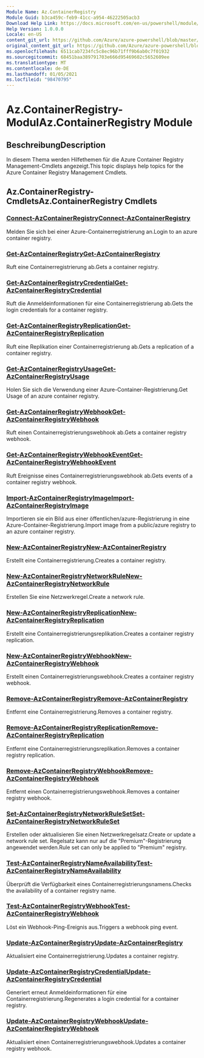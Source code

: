 ```yaml
---
Module Name: Az.ContainerRegistry
Module Guid: b3ca459c-feb9-41cc-a954-46222505acb3
Download Help Link: https://docs.microsoft.com/en-us/powershell/module/az.containerregistry
Help Version: 1.0.0.0
Locale: en-US
content_git_url: https://github.com/Azure/azure-powershell/blob/master/src/ContainerRegistry/ContainerRegistry/help/Az.ContainerRegistry.md
original_content_git_url: https://github.com/Azure/azure-powershell/blob/master/src/ContainerRegistry/ContainerRegistry/help/Az.ContainerRegistry.md
ms.openlocfilehash: 6511cab7234fc5c8ec96b71fff9b6ab0c7f01932
ms.sourcegitcommit: 68451baa389791703e666d95469602c5652609ee
ms.translationtype: MT
ms.contentlocale: de-DE
ms.lasthandoff: 01/05/2021
ms.locfileid: "98470795"
---
```

# <span data-ttu-id="5e2c5-101">Az.ContainerRegistry-Modul</span><span class="sxs-lookup"><span data-stu-id="5e2c5-101">Az.ContainerRegistry Module</span></span>
## <span data-ttu-id="5e2c5-102">Beschreibung</span><span class="sxs-lookup"><span data-stu-id="5e2c5-102">Description</span></span>
<span data-ttu-id="5e2c5-103">In diesem Thema werden Hilfethemen für die Azure Container Registry Management-Cmdlets angezeigt.</span><span class="sxs-lookup"><span data-stu-id="5e2c5-103">This topic displays help topics for the Azure Container Registry Management Cmdlets.</span></span>

## <span data-ttu-id="5e2c5-104">Az.ContainerRegistry-Cmdlets</span><span class="sxs-lookup"><span data-stu-id="5e2c5-104">Az.ContainerRegistry Cmdlets</span></span>
### [<span data-ttu-id="5e2c5-105">Connect-AzContainerRegistry</span><span class="sxs-lookup"><span data-stu-id="5e2c5-105">Connect-AzContainerRegistry</span></span>](Connect-AzContainerRegistry.md)
<span data-ttu-id="5e2c5-106">Melden Sie sich bei einer Azure-Containerregistrierung an.</span><span class="sxs-lookup"><span data-stu-id="5e2c5-106">Login to an azure container registry.</span></span>

### [<span data-ttu-id="5e2c5-107">Get-AzContainerRegistry</span><span class="sxs-lookup"><span data-stu-id="5e2c5-107">Get-AzContainerRegistry</span></span>](Get-AzContainerRegistry.md)
<span data-ttu-id="5e2c5-108">Ruft eine Containerregistrierung ab.</span><span class="sxs-lookup"><span data-stu-id="5e2c5-108">Gets a container registry.</span></span>

### [<span data-ttu-id="5e2c5-109">Get-AzContainerRegistryCredential</span><span class="sxs-lookup"><span data-stu-id="5e2c5-109">Get-AzContainerRegistryCredential</span></span>](Get-AzContainerRegistryCredential.md)
<span data-ttu-id="5e2c5-110">Ruft die Anmeldeinformationen für eine Containerregistrierung ab.</span><span class="sxs-lookup"><span data-stu-id="5e2c5-110">Gets the login credentials for a container registry.</span></span>

### [<span data-ttu-id="5e2c5-111">Get-AzContainerRegistryReplication</span><span class="sxs-lookup"><span data-stu-id="5e2c5-111">Get-AzContainerRegistryReplication</span></span>](Get-AzContainerRegistryReplication.md)
<span data-ttu-id="5e2c5-112">Ruft eine Replikation einer Containerregistrierung ab.</span><span class="sxs-lookup"><span data-stu-id="5e2c5-112">Gets a replication of a container registry.</span></span>

### [<span data-ttu-id="5e2c5-113">Get-AzContainerRegistryUsage</span><span class="sxs-lookup"><span data-stu-id="5e2c5-113">Get-AzContainerRegistryUsage</span></span>](Get-AzContainerRegistryUsage.md)
<span data-ttu-id="5e2c5-114">Holen Sie sich die Verwendung einer Azure-Container-Registrierung.</span><span class="sxs-lookup"><span data-stu-id="5e2c5-114">Get Usage of an azure container registry.</span></span>

### [<span data-ttu-id="5e2c5-115">Get-AzContainerRegistryWebhook</span><span class="sxs-lookup"><span data-stu-id="5e2c5-115">Get-AzContainerRegistryWebhook</span></span>](Get-AzContainerRegistryWebhook.md)
<span data-ttu-id="5e2c5-116">Ruft einen Containerregistrierungswebhook ab.</span><span class="sxs-lookup"><span data-stu-id="5e2c5-116">Gets a container registry webhook.</span></span>

### [<span data-ttu-id="5e2c5-117">Get-AzContainerRegistryWebhookEvent</span><span class="sxs-lookup"><span data-stu-id="5e2c5-117">Get-AzContainerRegistryWebhookEvent</span></span>](Get-AzContainerRegistryWebhookEvent.md)
<span data-ttu-id="5e2c5-118">Ruft Ereignisse eines Containerregistrierungswebhook ab.</span><span class="sxs-lookup"><span data-stu-id="5e2c5-118">Gets events of a container registry webhook.</span></span>

### [<span data-ttu-id="5e2c5-119">Import-AzContainerRegistryImage</span><span class="sxs-lookup"><span data-stu-id="5e2c5-119">Import-AzContainerRegistryImage</span></span>](Import-AzContainerRegistryImage.md)
<span data-ttu-id="5e2c5-120">Importieren sie ein Bild aus einer öffentlichen/azure-Registrierung in eine Azure-Container-Registrierung.</span><span class="sxs-lookup"><span data-stu-id="5e2c5-120">Import image from a public/azure registry to an azure container registry.</span></span>

### [<span data-ttu-id="5e2c5-121">New-AzContainerRegistry</span><span class="sxs-lookup"><span data-stu-id="5e2c5-121">New-AzContainerRegistry</span></span>](New-AzContainerRegistry.md)
<span data-ttu-id="5e2c5-122">Erstellt eine Containerregistrierung.</span><span class="sxs-lookup"><span data-stu-id="5e2c5-122">Creates a container registry.</span></span>

### [<span data-ttu-id="5e2c5-123">New-AzContainerRegistryNetworkRule</span><span class="sxs-lookup"><span data-stu-id="5e2c5-123">New-AzContainerRegistryNetworkRule</span></span>](New-AzContainerRegistryNetworkRule.md)
<span data-ttu-id="5e2c5-124">Erstellen Sie eine Netzwerkregel.</span><span class="sxs-lookup"><span data-stu-id="5e2c5-124">Create a network rule.</span></span>

### [<span data-ttu-id="5e2c5-125">New-AzContainerRegistryReplication</span><span class="sxs-lookup"><span data-stu-id="5e2c5-125">New-AzContainerRegistryReplication</span></span>](New-AzContainerRegistryReplication.md)
<span data-ttu-id="5e2c5-126">Erstellt eine Containerregistrierungsreplikation.</span><span class="sxs-lookup"><span data-stu-id="5e2c5-126">Creates a container registry replication.</span></span>

### [<span data-ttu-id="5e2c5-127">New-AzContainerRegistryWebhook</span><span class="sxs-lookup"><span data-stu-id="5e2c5-127">New-AzContainerRegistryWebhook</span></span>](New-AzContainerRegistryWebhook.md)
<span data-ttu-id="5e2c5-128">Erstellt einen Containerregistrierungswebhook.</span><span class="sxs-lookup"><span data-stu-id="5e2c5-128">Creates a container registry webhook.</span></span>

### [<span data-ttu-id="5e2c5-129">Remove-AzContainerRegistry</span><span class="sxs-lookup"><span data-stu-id="5e2c5-129">Remove-AzContainerRegistry</span></span>](Remove-AzContainerRegistry.md)
<span data-ttu-id="5e2c5-130">Entfernt eine Containerregistrierung.</span><span class="sxs-lookup"><span data-stu-id="5e2c5-130">Removes a container registry.</span></span>

### [<span data-ttu-id="5e2c5-131">Remove-AzContainerRegistryReplication</span><span class="sxs-lookup"><span data-stu-id="5e2c5-131">Remove-AzContainerRegistryReplication</span></span>](Remove-AzContainerRegistryReplication.md)
<span data-ttu-id="5e2c5-132">Entfernt eine Containerregistrierungsreplikation.</span><span class="sxs-lookup"><span data-stu-id="5e2c5-132">Removes a container registry replication.</span></span>

### [<span data-ttu-id="5e2c5-133">Remove-AzContainerRegistryWebhook</span><span class="sxs-lookup"><span data-stu-id="5e2c5-133">Remove-AzContainerRegistryWebhook</span></span>](Remove-AzContainerRegistryWebhook.md)
<span data-ttu-id="5e2c5-134">Entfernt einen Containerregistrierungswebhook.</span><span class="sxs-lookup"><span data-stu-id="5e2c5-134">Removes a container registry webhook.</span></span>

### [<span data-ttu-id="5e2c5-135">Set-AzContainerRegistryNetworkRuleSet</span><span class="sxs-lookup"><span data-stu-id="5e2c5-135">Set-AzContainerRegistryNetworkRuleSet</span></span>](Set-AzContainerRegistryNetworkRuleSet.md)
<span data-ttu-id="5e2c5-136">Erstellen oder aktualisieren Sie einen Netzwerkregelsatz.</span><span class="sxs-lookup"><span data-stu-id="5e2c5-136">Create or update a network rule set.</span></span> <span data-ttu-id="5e2c5-137">Regelsatz kann nur auf die "Premium"-Registrierung angewendet werden.</span><span class="sxs-lookup"><span data-stu-id="5e2c5-137">Rule set can only be applied to "Premium" registry.</span></span>

### [<span data-ttu-id="5e2c5-138">Test-AzContainerRegistryNameAvailability</span><span class="sxs-lookup"><span data-stu-id="5e2c5-138">Test-AzContainerRegistryNameAvailability</span></span>](Test-AzContainerRegistryNameAvailability.md)
<span data-ttu-id="5e2c5-139">Überprüft die Verfügbarkeit eines Containerregistrierungsnamens.</span><span class="sxs-lookup"><span data-stu-id="5e2c5-139">Checks the availability of a container registry name.</span></span>

### [<span data-ttu-id="5e2c5-140">Test-AzContainerRegistryWebhook</span><span class="sxs-lookup"><span data-stu-id="5e2c5-140">Test-AzContainerRegistryWebhook</span></span>](Test-AzContainerRegistryWebhook.md)
<span data-ttu-id="5e2c5-141">Löst ein Webhook-Ping-Ereignis aus.</span><span class="sxs-lookup"><span data-stu-id="5e2c5-141">Triggers a webhook ping event.</span></span>

### [<span data-ttu-id="5e2c5-142">Update-AzContainerRegistry</span><span class="sxs-lookup"><span data-stu-id="5e2c5-142">Update-AzContainerRegistry</span></span>](Update-AzContainerRegistry.md)
<span data-ttu-id="5e2c5-143">Aktualisiert eine Containerregistrierung.</span><span class="sxs-lookup"><span data-stu-id="5e2c5-143">Updates a container registry.</span></span>

### [<span data-ttu-id="5e2c5-144">Update-AzContainerRegistryCredential</span><span class="sxs-lookup"><span data-stu-id="5e2c5-144">Update-AzContainerRegistryCredential</span></span>](Update-AzContainerRegistryCredential.md)
<span data-ttu-id="5e2c5-145">Generiert erneut Anmeldeinformationen für eine Containerregistrierung.</span><span class="sxs-lookup"><span data-stu-id="5e2c5-145">Regenerates a login credential for a container registry.</span></span>

### [<span data-ttu-id="5e2c5-146">Update-AzContainerRegistryWebhook</span><span class="sxs-lookup"><span data-stu-id="5e2c5-146">Update-AzContainerRegistryWebhook</span></span>](Update-AzContainerRegistryWebhook.md)
<span data-ttu-id="5e2c5-147">Aktualisiert einen Containerregistrierungswebhook.</span><span class="sxs-lookup"><span data-stu-id="5e2c5-147">Updates a container registry webhook.</span></span>

